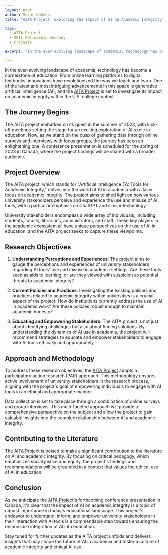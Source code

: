 ```yaml
---
layout: post
author: Murat Kahveci
title: "AITA Project: Exploring the Impact of AI on Academic Integrity"

tags: 
  - AITA Project
  - SOTL Fellowship Journey
  - Projects

excerpt: "In the ever-evolving landscape of academia, technology has become a cornerstone of education. From online learning platforms to digital textbooks, innovations have revolutionized the way we teach and learn. One of the latest and most intriguing advancements in this space is generative artificial intelligence (AI), and the AITA project is set to investigate its impact on academic integrity within the U.S. college context."

---
```


In the ever-evolving landscape of academia, technology has become a cornerstone of education. From online learning platforms to digital textbooks, innovations have revolutionized the way we teach and learn. One of the latest and most intriguing advancements in this space is generative artificial intelligence (AI), and the [AITA Project](/bno) is set to investigate its impact on academic integrity within the U.S. college context.

## The Journey Begins

The AITA project embarked on its quest in the summer of 2023, with kick-off meetings setting the stage for an exciting exploration of AI's role in education. Now, as we stand on the cusp of gathering data through online surveys and interviews with focus groups, the journey has been an enlightening one. A conference presentation is scheduled for the spring of 2023 in Canada, where the project findings will be shared with a broader audience.

## Project Overview

The AITA project, which stands for "Artificial Intelligence TA: Tools for Academic Integrity," delves into the world of AI in academia with a laser focus on academic integrity. The project aims to shed light on how various university stakeholders perceive and experience the use and misuse of AI tools, with a particular emphasis on ChatGPT and similar technology.

University stakeholders encompass a wide array of individuals, including students, faculty, librarians, administrators, and staff. These key players in the academic ecosystem all have unique perspectives on the use of AI in education, and the AITA project seeks to capture these viewpoints.

## Research Objectives

1. **Understanding Perceptions and Experiences**: The project aims to gauge the perceptions and experiences of university stakeholders regarding AI tools' use and misuse in academic settings. Are these tools seen as aids to learning, or are they viewed with suspicion as potential threats to academic integrity?

2. **Current Policies and Practices**: Investigating the existing policies and practices related to academic integrity within universities is a crucial aspect of the project. How do institutions currently address the use of AI in academic work? Are these policies robust enough to maintain academic honesty?

3. **Educating and Empowering Stakeholders**: The AITA project is not just about identifying challenges but also about finding solutions. By understanding the dynamics of AI use in academia, the project will recommend strategies to educate and empower stakeholders to engage with AI tools ethically and appropriately.

## Approach and Methodology

To address these research objectives, the [AITA Project](/bno) adopts a participatory action research (PAR) approach. This methodology ensures active involvement of university stakeholders in the research process, aligning with the project's goal of empowering individuals to engage with AI tools in an ethical and appropriate manner.

Data collection is set to take place through a combination of online surveys and group interviews. This multi-faceted approach will provide a comprehensive perspective on the subject and allow the project to gain valuable insights into the complex relationship between AI and academic integrity.

## Contributing to the Literature

The [AITA Project](/bno) is poised to make a significant contribution to the literature on AI and academic integrity. By focusing on critical pedagogy, which emphasizes social justice and equity, the project's findings and recommendations will be grounded in a context that values the ethical use of AI in education.

## Conclusion

As we anticipate the [AITA Project](/bno)'s forthcoming conference presentation in Canada, it's clear that the impact of AI on academic integrity is a topic of utmost importance in today's educational landscape. This project's endeavor to understand, inform, and empower university stakeholders in their interaction with AI tools is a commendable step towards ensuring the responsible integration of AI into education.

Stay tuned for further updates as the AITA project unfolds and delivers insights that may shape the future of AI in academia and foster a culture of academic integrity and ethical AI use.
